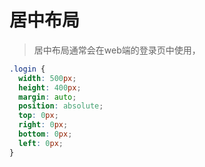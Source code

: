 # 居中布局

> 居中布局通常会在web端的登录页中使用，

````css
.login {
  width: 500px;
  height: 400px;
  margin: auto;
  position: absolute;
  top: 0px;
  right: 0px;
  bottom: 0px;
  left: 0px;
}
````